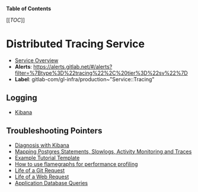 <!-- MARKER: do not edit this section directly. Edit services/service-catalog.yml then run scripts/generate-docs -->

**Table of Contents**

[[_TOC_]]

# Distributed Tracing Service

* [Service Overview](https://dashboards.gitlab.net/d/observability-tracing/observability3a-tracing)
* **Alerts**: <https://alerts.gitlab.net/#/alerts?filter=%7Btype%3D%22tracing%22%2C%20tier%3D%22sv%22%7D>
* **Label**: gitlab-com/gl-infra/production~"Service::Tracing"

## Logging

* [Kibana](https://log.gprd.gitlab.net/app/r/s/Kvsjn)

## Troubleshooting Pointers

* [Diagnosis with Kibana](../onboarding/kibana-diagnosis.md)
* [Mapping Postgres Statements, Slowlogs, Activity Monitoring and Traces](../patroni/mapping_statements.md)
* [Example Tutorial Template](../tutorials/example_tutorial_template.md)
* [How to use flamegraphs for performance profiling](../tutorials/how_to_use_flamegraphs_for_perf_profiling.md)
* [Life of a Git Request](../tutorials/overview_life_of_a_git_request.md)
* [Life of a Web Request](../tutorials/overview_life_of_a_web_request.md)
* [Application Database Queries](../uncategorized/tracing-app-db-queries.md)
<!-- END_MARKER -->

<!-- ## Summary -->

<!-- ## Architecture -->

<!-- ## Performance -->

<!-- ## Scalability -->

<!-- ## Availability -->

<!-- ## Durability -->

<!-- ## Security/Compliance -->

<!-- ## Monitoring/Alerting -->

<!-- ## Links to further Documentation -->
